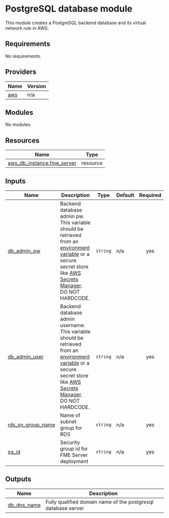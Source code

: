 # PostgreSQL database module
This module creates a PostgreSQL backend database and its virtual network rule in AWS.
<!-- BEGIN_TF_DOCS -->
## Requirements

No requirements.

## Providers

| Name | Version |
|------|---------|
| <a name="provider_aws"></a> [aws](#provider\_aws) | n/a |

## Modules

No modules.

## Resources

| Name | Type |
|------|------|
| [aws_db_instance.fme_server](https://registry.terraform.io/providers/hashicorp/aws/latest/docs/resources/db_instance) | resource |

## Inputs

| Name | Description | Type | Default | Required |
|------|-------------|------|---------|:--------:|
| <a name="input_db_admin_pw"></a> [db\_admin\_pw](#input\_db\_admin\_pw) | Backend database admin pw. This variable should be retrieved from an [environment variable](https://www.terraform.io/cli/config/environment-variables#tf_var_name) or a secure secret store like [AWS Secrets Manager](https://registry.terraform.io/providers/hashicorp/aws/latest/docs/resources/secretsmanager_secret). DO NOT HARDCODE. | `string` | n/a | yes |
| <a name="input_db_admin_user"></a> [db\_admin\_user](#input\_db\_admin\_user) | Backend database admin username. This variable should be retrieved from an [environment variable](https://www.terraform.io/cli/config/environment-variables#tf_var_name) or a secure secret store like [AWS Secrets Manager](https://registry.terraform.io/providers/hashicorp/aws/latest/docs/resources/secretsmanager_secret). DO NOT HARDCODE. | `string` | n/a | yes |
| <a name="input_rds_sn_group_name"></a> [rds\_sn\_group\_name](#input\_rds\_sn\_group\_name) | Name of subnet group for RDS | `string` | n/a | yes |
| <a name="input_sg_id"></a> [sg\_id](#input\_sg\_id) | Security group id for FME Server deployment | `string` | n/a | yes |

## Outputs

| Name | Description |
|------|-------------|
| <a name="output_db_dns_name"></a> [db\_dns\_name](#output\_db\_dns\_name) | Fully qualified domain name of the postgresql database server |
<!-- END_TF_DOCS --> 